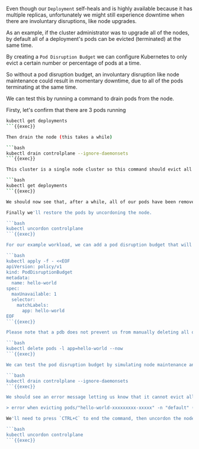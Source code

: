 
Even though our `Deployment` self-heals and is highly available because it has multiple replicas, unfortunately we might still experience downtime when there are involuntary disruptions, like node upgrades.

As an example, if the cluster administrator was to upgrade all of the nodes, by default all of a deployment's pods can be evicted (terminated) at the same time.

By creating a `Pod Disruption Budget` we can configure Kubernetes to only evict a certain number or percentage of pods at a time. 

So without a pod disruption budget, an involuntary disruption like node maintenance could result in momentary downtime, due to all of the pods terminating at the same time.

We can test this by running a command to drain pods from the node.

Firsty, let's confirm that there are 3 pods running

```bash
kubectl get deployments
```{{exec}}

Then drain the node (this takes a while)

```bash
kubectl drain controlplane --ignore-daemonsets
```{{exec}}

This cluster is a single node cluster so this command should evict all of our pods. We can check with

```bash
kubectl get deployments
```{{exec}}

We should now see that, after a while, all of our pods have been removed and our workload is unavailable.

Finally we'll restore the pods by uncordoning the node.

```bash
kubectl uncordon controlplane
```{{exec}}

For our example workload, we can add a pod disruption budget that will only allow one pod to be evicted at a time

```bash
kubectl apply -f - <<EOF
apiVersion: policy/v1
kind: PodDisruptionBudget
metadata:
  name: hello-world
spec:
  maxUnavailable: 1
  selector:
    matchLabels:
      app: hello-world
EOF
```{{exec}}

Please note that a pdb does not prevent us from manually deleting all of the pods at the same time

```bash
kubectl delete pods -l app=hello-world --now
```{{exec}}

We can test the pod disruption budget by simulating node maintenance and making the node unschedulable.

```bash
kubectl drain controlplane --ignore-daemonsets
```{{exec}}

We should see an error message letting us know that it cannot evict all of our pods.

> error when evicting pods/"hello-world-xxxxxxxxx-xxxxx" -n "default" (will retry after 5s): Cannot evict pod as it would violate the pod's disruption budget.

We'll need to press `CTRL+C` to end the command, then uncordon the node to make if schedulable again.

```bash
kubectl uncordon controlplane
```{{exec}}